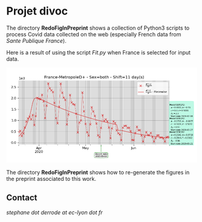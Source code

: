 # Projet divoc

The directory **RedoFigInPreprint** shows a collection of Python3 scripts to process Covid data collected on the web (especially French data from *Sante Publique France*). 

Here is a result of using the script *Fit.py* when France is selected for input data.

![Image fit France](./France_DiffR1_BothFit.png "Fit result for France")

The directory **RedoFigInPreprint** shows how to re-generate the figures in the preprint associated to this work.

## Contact

*stephane dot derrode at ec-lyon dot fr*
